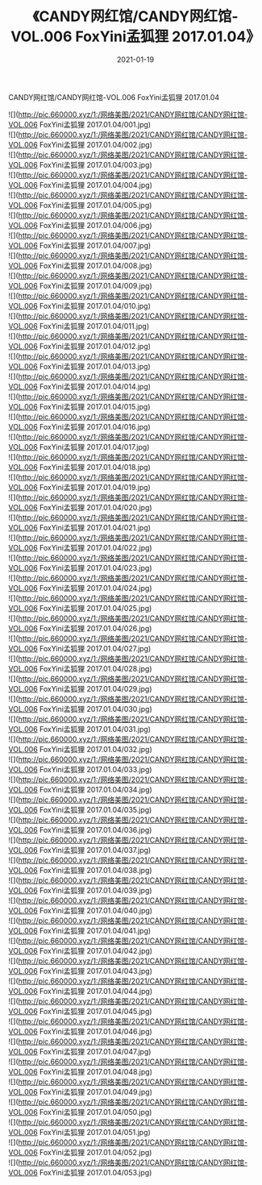 ﻿---
layout: post
title:  《CANDY网红馆/CANDY网红馆-VOL.006 FoxYini孟狐狸 2017.01.04》
date:   2021-01-19
img: http://pic.660000.xyz/1:/网络美图/2021/CANDY网红馆/CANDY网红馆-VOL.006 FoxYini孟狐狸 2017.01.04/000.jpg
categories: [美女, 清纯, 唯美]
---

CANDY网红馆/CANDY网红馆-VOL.006 FoxYini孟狐狸 2017.01.04

 ![](http://pic.660000.xyz/1:/网络美图/2021/CANDY网红馆/CANDY网红馆-VOL.006 FoxYini孟狐狸 2017.01.04/001.jpg) <br>![](http://pic.660000.xyz/1:/网络美图/2021/CANDY网红馆/CANDY网红馆-VOL.006 FoxYini孟狐狸 2017.01.04/002.jpg) <br>![](http://pic.660000.xyz/1:/网络美图/2021/CANDY网红馆/CANDY网红馆-VOL.006 FoxYini孟狐狸 2017.01.04/003.jpg) <br>![](http://pic.660000.xyz/1:/网络美图/2021/CANDY网红馆/CANDY网红馆-VOL.006 FoxYini孟狐狸 2017.01.04/004.jpg) <br>![](http://pic.660000.xyz/1:/网络美图/2021/CANDY网红馆/CANDY网红馆-VOL.006 FoxYini孟狐狸 2017.01.04/005.jpg) <br>![](http://pic.660000.xyz/1:/网络美图/2021/CANDY网红馆/CANDY网红馆-VOL.006 FoxYini孟狐狸 2017.01.04/006.jpg) <br>![](http://pic.660000.xyz/1:/网络美图/2021/CANDY网红馆/CANDY网红馆-VOL.006 FoxYini孟狐狸 2017.01.04/007.jpg) <br>![](http://pic.660000.xyz/1:/网络美图/2021/CANDY网红馆/CANDY网红馆-VOL.006 FoxYini孟狐狸 2017.01.04/008.jpg) <br>![](http://pic.660000.xyz/1:/网络美图/2021/CANDY网红馆/CANDY网红馆-VOL.006 FoxYini孟狐狸 2017.01.04/009.jpg) <br>![](http://pic.660000.xyz/1:/网络美图/2021/CANDY网红馆/CANDY网红馆-VOL.006 FoxYini孟狐狸 2017.01.04/010.jpg) <br>![](http://pic.660000.xyz/1:/网络美图/2021/CANDY网红馆/CANDY网红馆-VOL.006 FoxYini孟狐狸 2017.01.04/011.jpg) <br>![](http://pic.660000.xyz/1:/网络美图/2021/CANDY网红馆/CANDY网红馆-VOL.006 FoxYini孟狐狸 2017.01.04/012.jpg) <br>![](http://pic.660000.xyz/1:/网络美图/2021/CANDY网红馆/CANDY网红馆-VOL.006 FoxYini孟狐狸 2017.01.04/013.jpg) <br>![](http://pic.660000.xyz/1:/网络美图/2021/CANDY网红馆/CANDY网红馆-VOL.006 FoxYini孟狐狸 2017.01.04/014.jpg) <br>![](http://pic.660000.xyz/1:/网络美图/2021/CANDY网红馆/CANDY网红馆-VOL.006 FoxYini孟狐狸 2017.01.04/015.jpg) <br>![](http://pic.660000.xyz/1:/网络美图/2021/CANDY网红馆/CANDY网红馆-VOL.006 FoxYini孟狐狸 2017.01.04/016.jpg) <br>![](http://pic.660000.xyz/1:/网络美图/2021/CANDY网红馆/CANDY网红馆-VOL.006 FoxYini孟狐狸 2017.01.04/017.jpg) <br>![](http://pic.660000.xyz/1:/网络美图/2021/CANDY网红馆/CANDY网红馆-VOL.006 FoxYini孟狐狸 2017.01.04/018.jpg) <br>![](http://pic.660000.xyz/1:/网络美图/2021/CANDY网红馆/CANDY网红馆-VOL.006 FoxYini孟狐狸 2017.01.04/019.jpg) <br>![](http://pic.660000.xyz/1:/网络美图/2021/CANDY网红馆/CANDY网红馆-VOL.006 FoxYini孟狐狸 2017.01.04/020.jpg) <br>![](http://pic.660000.xyz/1:/网络美图/2021/CANDY网红馆/CANDY网红馆-VOL.006 FoxYini孟狐狸 2017.01.04/021.jpg) <br>![](http://pic.660000.xyz/1:/网络美图/2021/CANDY网红馆/CANDY网红馆-VOL.006 FoxYini孟狐狸 2017.01.04/022.jpg) <br>![](http://pic.660000.xyz/1:/网络美图/2021/CANDY网红馆/CANDY网红馆-VOL.006 FoxYini孟狐狸 2017.01.04/023.jpg) <br>![](http://pic.660000.xyz/1:/网络美图/2021/CANDY网红馆/CANDY网红馆-VOL.006 FoxYini孟狐狸 2017.01.04/024.jpg) <br>![](http://pic.660000.xyz/1:/网络美图/2021/CANDY网红馆/CANDY网红馆-VOL.006 FoxYini孟狐狸 2017.01.04/025.jpg) <br>![](http://pic.660000.xyz/1:/网络美图/2021/CANDY网红馆/CANDY网红馆-VOL.006 FoxYini孟狐狸 2017.01.04/026.jpg) <br>![](http://pic.660000.xyz/1:/网络美图/2021/CANDY网红馆/CANDY网红馆-VOL.006 FoxYini孟狐狸 2017.01.04/027.jpg) <br>![](http://pic.660000.xyz/1:/网络美图/2021/CANDY网红馆/CANDY网红馆-VOL.006 FoxYini孟狐狸 2017.01.04/028.jpg) <br>![](http://pic.660000.xyz/1:/网络美图/2021/CANDY网红馆/CANDY网红馆-VOL.006 FoxYini孟狐狸 2017.01.04/029.jpg) <br>![](http://pic.660000.xyz/1:/网络美图/2021/CANDY网红馆/CANDY网红馆-VOL.006 FoxYini孟狐狸 2017.01.04/030.jpg) <br>![](http://pic.660000.xyz/1:/网络美图/2021/CANDY网红馆/CANDY网红馆-VOL.006 FoxYini孟狐狸 2017.01.04/031.jpg) <br>![](http://pic.660000.xyz/1:/网络美图/2021/CANDY网红馆/CANDY网红馆-VOL.006 FoxYini孟狐狸 2017.01.04/032.jpg) <br>![](http://pic.660000.xyz/1:/网络美图/2021/CANDY网红馆/CANDY网红馆-VOL.006 FoxYini孟狐狸 2017.01.04/033.jpg) <br>![](http://pic.660000.xyz/1:/网络美图/2021/CANDY网红馆/CANDY网红馆-VOL.006 FoxYini孟狐狸 2017.01.04/034.jpg) <br>![](http://pic.660000.xyz/1:/网络美图/2021/CANDY网红馆/CANDY网红馆-VOL.006 FoxYini孟狐狸 2017.01.04/035.jpg) <br>![](http://pic.660000.xyz/1:/网络美图/2021/CANDY网红馆/CANDY网红馆-VOL.006 FoxYini孟狐狸 2017.01.04/036.jpg) <br>![](http://pic.660000.xyz/1:/网络美图/2021/CANDY网红馆/CANDY网红馆-VOL.006 FoxYini孟狐狸 2017.01.04/037.jpg) <br>![](http://pic.660000.xyz/1:/网络美图/2021/CANDY网红馆/CANDY网红馆-VOL.006 FoxYini孟狐狸 2017.01.04/038.jpg) <br>![](http://pic.660000.xyz/1:/网络美图/2021/CANDY网红馆/CANDY网红馆-VOL.006 FoxYini孟狐狸 2017.01.04/039.jpg) <br>![](http://pic.660000.xyz/1:/网络美图/2021/CANDY网红馆/CANDY网红馆-VOL.006 FoxYini孟狐狸 2017.01.04/040.jpg) <br>![](http://pic.660000.xyz/1:/网络美图/2021/CANDY网红馆/CANDY网红馆-VOL.006 FoxYini孟狐狸 2017.01.04/041.jpg) <br>![](http://pic.660000.xyz/1:/网络美图/2021/CANDY网红馆/CANDY网红馆-VOL.006 FoxYini孟狐狸 2017.01.04/042.jpg) <br>![](http://pic.660000.xyz/1:/网络美图/2021/CANDY网红馆/CANDY网红馆-VOL.006 FoxYini孟狐狸 2017.01.04/043.jpg) <br>![](http://pic.660000.xyz/1:/网络美图/2021/CANDY网红馆/CANDY网红馆-VOL.006 FoxYini孟狐狸 2017.01.04/044.jpg) <br>![](http://pic.660000.xyz/1:/网络美图/2021/CANDY网红馆/CANDY网红馆-VOL.006 FoxYini孟狐狸 2017.01.04/045.jpg) <br>![](http://pic.660000.xyz/1:/网络美图/2021/CANDY网红馆/CANDY网红馆-VOL.006 FoxYini孟狐狸 2017.01.04/046.jpg) <br>![](http://pic.660000.xyz/1:/网络美图/2021/CANDY网红馆/CANDY网红馆-VOL.006 FoxYini孟狐狸 2017.01.04/047.jpg) <br>![](http://pic.660000.xyz/1:/网络美图/2021/CANDY网红馆/CANDY网红馆-VOL.006 FoxYini孟狐狸 2017.01.04/048.jpg) <br>![](http://pic.660000.xyz/1:/网络美图/2021/CANDY网红馆/CANDY网红馆-VOL.006 FoxYini孟狐狸 2017.01.04/049.jpg) <br>![](http://pic.660000.xyz/1:/网络美图/2021/CANDY网红馆/CANDY网红馆-VOL.006 FoxYini孟狐狸 2017.01.04/050.jpg) <br>![](http://pic.660000.xyz/1:/网络美图/2021/CANDY网红馆/CANDY网红馆-VOL.006 FoxYini孟狐狸 2017.01.04/051.jpg) <br>![](http://pic.660000.xyz/1:/网络美图/2021/CANDY网红馆/CANDY网红馆-VOL.006 FoxYini孟狐狸 2017.01.04/052.jpg) <br>![](http://pic.660000.xyz/1:/网络美图/2021/CANDY网红馆/CANDY网红馆-VOL.006 FoxYini孟狐狸 2017.01.04/053.jpg) <br>